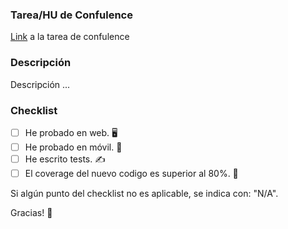### Tarea/HU  de Confulence

[Link]() a la tarea de confulence

### Descripción

Descripción ...

### Checklist

- [ ] He probado en web. 🖥
- [ ] He probado en móvil. 📱
- [ ] He escrito tests. ️️✍️
- [ ] El coverage del nuevo codigo es superior al 80%. 🔧

Si algún punto del checklist no es aplicable, se indica con: "N/A".

Gracias! 💛
